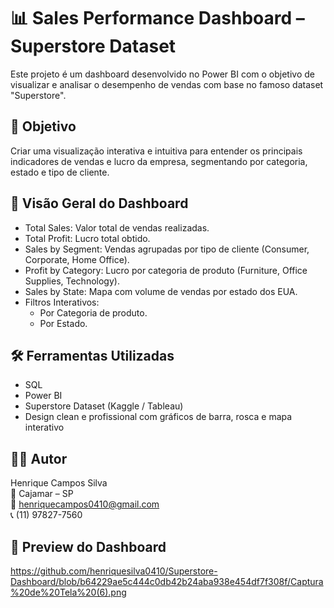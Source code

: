 # 📊 Sales Performance Dashboard – Superstore Dataset

Este projeto é um dashboard desenvolvido no Power BI com o objetivo de visualizar e analisar o desempenho de vendas com base no famoso dataset "Superstore".

## 🧩 Objetivo
Criar uma visualização interativa e intuitiva para entender os principais indicadores de vendas e lucro da empresa, segmentando por categoria, estado e tipo de cliente.

## 📌 Visão Geral do Dashboard

- Total Sales: Valor total de vendas realizadas.
- Total Profit: Lucro total obtido.
- Sales by Segment: Vendas agrupadas por tipo de cliente (Consumer, Corporate, Home Office).
- Profit by Category: Lucro por categoria de produto (Furniture, Office Supplies, Technology).
- Sales by State: Mapa com volume de vendas por estado dos EUA.
- Filtros Interativos:
  - Por Categoria de produto.
  - Por Estado.

## 🛠 Ferramentas Utilizadas

- SQL
- Power BI  
- Superstore Dataset (Kaggle / Tableau)  
- Design clean e profissional com gráficos de barra, rosca e mapa interativo

## 👨‍💻 Autor

Henrique Campos Silva  
📍 Cajamar – SP  
📧 henriquecampos0410@gmail.com  
📞 (11) 97827-7560

## 📸 Preview do Dashboard

https://github.com/henriquesilva0410/Superstore-Dashboard/blob/b64229ae5c444c0db42b24aba938e454df7f308f/Captura%20de%20Tela%20(6).png
